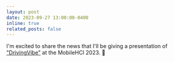 ```yaml
---
layout: post
date: 2023-09-27 13:00:00-0400
inline: true
related_posts: false
---
```


I'm excited to share the news that I'll be giving a presentation of <a href='https://doi.org/10.1145/3604253'>"DrivingVibe"</a> at the MobileHCI 2023. :tada:
